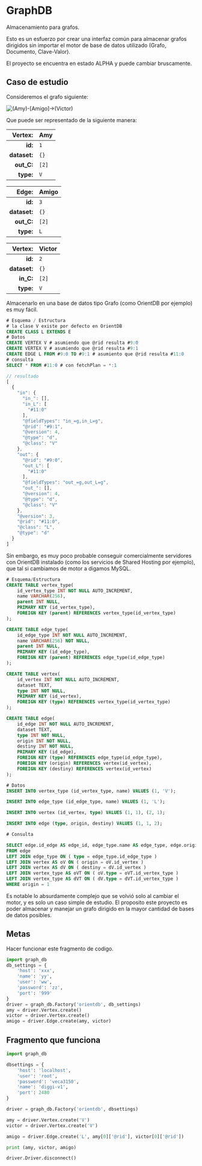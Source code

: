 # GraphDB

Almacenamiento para grafos.

Esto es un esfuerzo por crear una interfaz común para almacenar grafos dirigidos sin importar el motor de base de datos utilizado (Grafo, Documento, Clave-Valor).

El proyecto se encuentra en estado ALPHA y puede cambiar bruscamente.

## Caso de estudio
Consideremos el grafo siguiente:

![(Amy)-[Amigo]->(Victor)](https://raw.githubusercontent.com/josegomezr/graph_db/master/img/grafo-prueba.png)

Que puede ser representado de la siguiente manera:

|    Vertex:    |      Amy      |
|--------------:|:--------------|
|**id:**        |`1`            |
|**dataset:**   |`{}`           |
|**out_C:**     |`[2]`          |
|**type:**      |`V`            |

|     Edge:     |     Amigo     |
|--------------:|:--------------|
|**id:**        |`3`            |
|**dataset:**   |`{}`           |
|**out_C:**     |`[2]`          |
|**type:**      |`L`            |

|    Vertex:    |     Victor    |
|--------------:|:--------------|
|**id:**        |`2`            |
|**dataset:**   |`{}`           |
|**in_C:**      |`[2]`          |
|**type:**      |`V`            |

Almacenarlo en una base de datos tipo Grafo (como OrientDB por ejemplo) es muy fácil.

```sql
# Esquema / Estructura
# la clase V existe por defecto en OrientDB
CREATE CLASS L EXTENDS E
# Datos 
CREATE VERTEX V # asumiendo que @rid resulta #9:0
CREATE VERTEX V # asumiendo que @rid resulta #9:1
CREATE EDGE L FROM #9:0 TO #9:1 # asumiento que @rid resulta #11:0
# consulta
SELECT * FROM #11:0 # con fetchPlan = *:1
```
```js
// resultado
[
  {
    "in": {
      "in_": [],
      "in_L": [
        "#11:0"
      ],
      "@fieldTypes": "in_=g,in_L=g",
      "@rid": "#9:1",
      "@version": 4,
      "@type": "d",
      "@class": "V"
    },
    "out": {
      "@rid": "#9:0",
      "out_L": [
        "#11:0"
      ],
      "@fieldTypes": "out_=g,out_L=g",
      "out_": [],
      "@version": 4,
      "@type": "d",
      "@class": "V"
    },
    "@version": 3,
    "@rid": "#11:0",
    "@class": "L",
    "@type": "d"
  }
]
```

Sin embargo, es muy poco probable conseguir comercialmente servidores con OrientDB instalado (como los servicios de Shared Hosting por ejemplo), que tal si cambiamos de motor a digamos MySQL.

```sql
# Esquema/Estructura
CREATE TABLE vertex_type(
	id_vertex_type INT NOT NULL AUTO_INCREMENT,
    name VARCHAR(256),
    parent INT NULL,
    PRIMARY KEY (id_vertex_type),
    FOREIGN KEY (parent) REFERENCES vertex_type(id_vertex_type)
);

CREATE TABLE edge_type(
	id_edge_type INT NOT NULL AUTO_INCREMENT,
    name VARCHAR(256) NOT NULL,
    parent INT NULL,
    PRIMARY KEY (id_edge_type),
    FOREIGN KEY (parent) REFERENCES edge_type(id_edge_type)
);

CREATE TABLE vertex(
	id_vertex INT NOT NULL AUTO_INCREMENT,
    dataset TEXT,
    type INT NOT NULL,
    PRIMARY KEY (id_vertex),
    FOREIGN KEY (type) REFERENCES vertex_type(id_vertex_type)
);

CREATE TABLE edge(
	id_edge INT NOT NULL AUTO_INCREMENT,
    dataset TEXT,
    type INT NOT NULL,
    origin INT NOT NULL,
    destiny INT NOT NULL,
    PRIMARY KEY (id_edge),
    FOREIGN KEY (type) REFERENCES edge_type(id_edge_type),
    FOREIGN KEY (origin) REFERENCES vertex(id_vertex),
    FOREIGN KEY (destiny) REFERENCES vertex(id_vertex)
);

# Datos
INSERT INTO vertex_type (id_vertex_type, name) VALUES (1, 'V');

INSERT INTO edge_type (id_edge_type, name) VALUES (1, 'L');

INSERT INTO vertex (id_vertex, type) VALUES (1, 1), (2, 1);

INSERT INTO edge (type, origin, destiny) VALUES (1, 1, 2);

# Consulta

SELECT edge.id_edge AS edge_id, edge_type.name AS edge_type, edge.origin AS edge_origin, edge.destiny AS edge_destiny, edge.dataset AS edge_dataset, oV.id_vertex AS origin_vertex_id, oV.dataset AS origin_vertex_dataset, oVT.name AS origin_vertex_type, dV.id_vertex AS origin_vertex_id, dV.dataset AS origin_vertex_dataset, dVT.name AS origin_vertex_type
FROM edge
LEFT JOIN edge_type ON ( type = edge_type.id_edge_type ) 
LEFT JOIN vertex AS oV ON ( origin = oV.id_vertex ) 
LEFT JOIN vertex AS dV ON ( destiny = dV.id_vertex ) 
LEFT JOIN vertex_type AS oVT ON ( oV.type = oVT.id_vertex_type ) 
LEFT JOIN vertex_type AS dVT ON ( dV.type = dVT.id_vertex_type ) 
WHERE origin = 1
```

Es notable lo absurdamente complejo que se volvió solo al cambiar el motor, y es solo un caso simple de estudio. El proposito este proyecto es poder almacenar y manejar un grafo dirigido en la mayor cantidad de bases de datos posibles.

## Metas
Hacer funcionar este fragmento de codigo.

```python
import graph_db
db_settings = {
	'host': 'xxx',
    'name': 'yy',
    'user': 'ww',
    'password': 'zz',
    'port': '999'
}
driver = graph_db.Factory('orientdb', db_settings)
amy = driver.Vertex.create()
victor = driver.Vertex.create()
amigo = driver.Edge.create(amy, victor)
```

## Fragmento que funciona
```python
import graph_db

dbsettings = {
    'host': 'localhost',
    'user': 'root',
    'password': 'veca3150',
    'name': 'diggi-v1',
    'port': 2480
}

driver = graph_db.Factory('orientdb', dbsettings)

amy = driver.Vertex.create('V')
victor = driver.Vertex.create('V')

amigo = driver.Edge.create('L', amy[0]['@rid'], victor[0]['@rid'])

print (amy, victor, amigo)

driver.Driver.disconnect()

```
